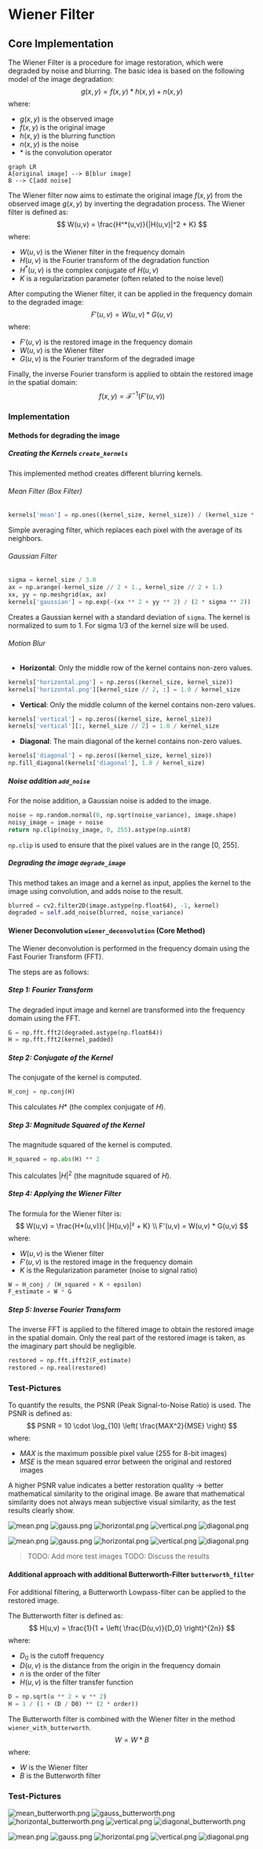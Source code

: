 # Wiener Filter

## Core Implementation

The Wiener Filter is a procedure for image restoration, which were degraded by noise and blurring. The
basic idea is based on the following model of the image degradation:
$$
g(x,y) = f(x,y) * h(x,y) + n(x,y)
$$
where:
- $g(x,y)$ is the observed image
- $f(x,y)$ is the original image
- $h(x,y)$ is the blurring function
- $n(x,y)$ is the noise
- $*$ is the convolution operator


```mermaid
graph LR
A[original image] --> B[blur image]
B --> C[add noise]
```

The Wiener filter now aims to estimate the original image $f(x,y)$ from the observed image $g(x,y)$ by
inverting the degradation process. The Wiener filter is defined as:
$$
W(u,v) = \frac{H^*(u,v)}{|H(u,v)|^2 + K}
$$
where:
- $W(u,v)$ is the Wiener filter in the frequency domain
- $H(u,v)$ is the Fourier transform of the degradation function
- $H^*(u,v)$ is the complex conjugate of $H(u,v)$
- $K$ is a regularization parameter (often related to the noise level)

After computing the Wiener filter, it can be applied in the frequency domain to the degraded image:
$$
F'(u,v) = W(u,v) * G(u,v)
$$
where:
- $F'(u,v)$ is the restored image in the frequency domain
- $W(u,v)$ is the Wiener filter
- $G(u,v)$ is the Fourier transform of the degraded image


Finally, the inverse Fourier transform is applied to obtain the restored image in the spatial domain:
$$
f(x,y) = \mathcal{F}^{-1}(F'(u,v))
$$





### Implementation

#### Methods for degrading the image

##### Creating the Kernels `create_kernels`

This implemented method creates different blurring kernels.

###### Mean Filter (Box Filter)
```python
kernels['mean'] = np.ones((kernel_size, kernel_size)) / (kernel_size * kernel_size)
```
Simple averaging filter, which replaces each pixel with the average of its neighbors.

###### Gaussian Filter
```python
sigma = kernel_size / 3.0
ax = np.arange(-kernel_size // 2 + 1., kernel_size // 2 + 1.)
xx, yy = np.meshgrid(ax, ax)
kernels['gaussian'] = np.exp(-(xx ** 2 + yy ** 2) / (2 * sigma ** 2))
```
Creates a Gaussian kernel with a standard deviation of `sigma`. The kernel is normalized to sum to 1.
For sigma 1/3 of the kernel size will be used.

###### Motion Blur
- **Horizontal**: Only the middle row of the kernel contains non-zero values.
```python
kernels['horizontal.png'] = np.zeros((kernel_size, kernel_size))
kernels['horizontal.png'][kernel_size // 2, :] = 1.0 / kernel_size
```
- **Vertical**: Only the middle column of the kernel contains non-zero values.
```python
kernels['vertical'] = np.zeros((kernel_size, kernel_size))
kernels['vertical'][:, kernel_size // 2] = 1.0 / kernel_size
```

- **Diagonal**: The main diagonal of the kernel contains non-zero values.
```python
kernels['diagonal'] = np.zeros((kernel_size, kernel_size))
np.fill_diagonal(kernels['diagonal'], 1.0 / kernel_size)
```

##### Noise addition `add_noise`
For the noise addition, a Gaussian noise is added to the image.
```python
noise = np.random.normal(0, np.sqrt(noise_variance), image.shape)
noisy_image = image + noise
return np.clip(noisy_image, 0, 255).astype(np.uint8)
```
`np.clip` is used to ensure that the pixel values are in the range [0, 255].

##### Degrading the image `degrade_image`

This method takes an image and a kernel as input, applies the kernel to the image using convolution,
and adds noise to the result.
```python
blurred = cv2.filter2D(image.astype(np.float64), -1, kernel)
degraded = self.add_noise(blurred, noise_variance)
```

#### Wiener Deconvolution `wiener_deconvolution` (Core Method)

The Wiener deconvolution is performed in the frequency domain using the Fast Fourier Transform (FFT).

The steps are as follows:

##### Step 1: Fourier Transform

The degraded input image and kernel are transformed into the frequency domain using the FFT.
```python
G = np.fft.fft2(degraded.astype(np.float64))
H = np.fft.fft2(kernel_padded)
```

##### Step 2: Conjugate of the Kernel

The conjugate of the kernel is computed.
```python
H_conj = np.conj(H)
```
This calculates $H*$ (the complex conjugate of $H$).

##### Step 3: Magnitude Squared of the Kernel
The magnitude squared of the kernel is computed.
```python
H_squared = np.abs(H) ** 2
```
This calculates $|H|^2$ (the magnitude squared of $H$).

##### Step 4: Applying the Wiener Filter

The formula for the Wiener filter is:
$$
W(u,v) = \frac{H*(u,v)}{ |H(u,v)|² + K}
\\
F'(u,v) = W(u,v) * G(u,v)
$$
where:
- $W(u,v)$ is the Wiener filter
- $F'(u,v)$ is the restored image in the frequency domain
- $K$ is the Regularization parameter (noise to signal ratio)

```python
W = H_conj / (H_squared + K + epsilon)
F_estimate = W * G
```

##### Step 5: Inverse Fourier Transform
The inverse FFT is applied to the filtered image to obtain the restored image in the spatial domain.
Only the real part of the restored image is taken, as the imaginary part should be negligible.
```python
restored = np.fft.ifft2(F_estimate)
restored = np.real(restored)
```


### Test-Pictures

To quantify the results, the PSNR (Peak Signal-to-Noise Ratio) is used. The PSNR is defined as:
$$
PSNR = 10 \cdot \log_{10} \left( \frac{MAX^2}{MSE} \right)
$$
where:
- $MAX$ is the maximum possible pixel value (255 for 8-bit images)
- $MSE$ is the mean squared error between the original and restored images

A higher PSNR value indicates a better restoration quality
-> better mathematical similarity to the original image.
Be aware that mathematical similarity does not always mean subjective visual similarity,
as the test results clearly show.

![mean.png](img/mean.png)
![gauss.png](img/gauss.png)
![horizontal.png](img/horizontal.png)
![vertical.png](img/vertical.png)
![diagonal.png](img/diagonal.png)

![mean.png](img/boat/mean.png)
![gauss.png](img/boat/gauss.png)
![horizontal.png](img/boat/horizontal.png)
![vertical.png](img/boat/vertical.png)
![diagonal.png](img/boat/diagonal.png)

> TODO: Add more test images
> TODO: Discuss the results

#### Additional approach with additional Butterworth-Filter `butterworth_filter`
For additional filtering, a Butterworth Lowpass-filter can be applied to the restored image.

The Butterworth filter is defined as:
$$
H(u,v) = \frac{1}{1 + \left( \frac{D(u,v)}{D_0} \right)^{2n}}
$$
where:
- $D_0$ is the cutoff frequency
- $D(u,v)$ is the distance from the origin in the frequency domain
- $n$ is the order of the filter
- $H(u,v)$ is the filter transfer function

```python
D = np.sqrt(u ** 2 + v ** 2)
H = 1 / (1 + (D / D0) ** (2 * order))
```

The Butterworth filter is combined with the Wiener filter in the method `wiener_with_butterworth`.
$$
W = W * B
$$
where:
- $W$ is the Wiener filter
- $B$ is the Butterworth filter

### Test-Pictures
![mean_butterworth.png](img/mean_butterworth.png)
![gauss_butterworth.png](img/gauss_butterworth.png)
![horizontal_butterworth.png](img/horizontal_butterworth.png)
![vertical.png](img/vertical_butterworth.png)
![diagonal_butterworth.png](img/diagonal_butterworth.png)

![mean.png](img/boat/mean_butterworth.png)
![gauss.png](img/boat/gauss_butterworth.png)
![horizontal.png](img/boat/horizontal_butterworth.png)
![vertical.png](img/boat/vertical_butterworth.png)
![diagonal.png](img/boat/diagonal_butterworth.png)